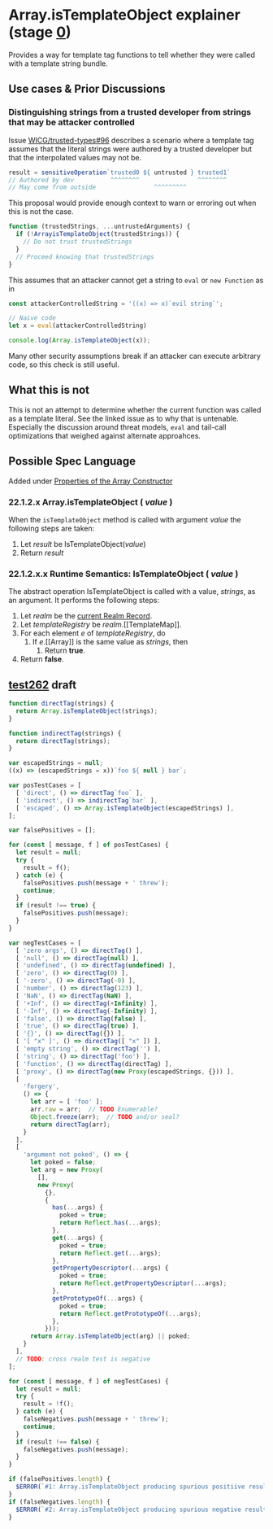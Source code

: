 # Array.isTemplateObject explainer (stage [0](https://tc39.github.io/process-document/))

Provides a way for template tag functions to tell whether they were
called with a template string bundle.

## Use cases & Prior Discussions

### Distinguishing strings from a trusted developer from strings that may be attacker controlled

Issue [WICG/trusted-types#96](https://github.com/WICG/trusted-types/issues/96)
describes a scenario where a template tag assumes that the literal strings were
authored by a trusted developer but that the interpolated values may not be.

```js
result = sensitiveOperation`trusted0 ${ untrusted } trusted1`
// Authored by dev          ^^^^^^^^                ^^^^^^^^
// May come from outside                ^^^^^^^^^
```

This proposal would provide enough context to warn or erroring out when this
is not the case.

```js
function (trustedStrings, ...untrustedArguments) {
  if (!ArrayisTemplateObject(trustedStrings)) {
    // Do not trust trustedStrings
  }
  // Proceed knowing that trustedStrings 
}
```

This assumes that an attacker cannot get a string to `eval` or `new Function` as in

```js
const attackerControlledString = '((x) => x)`evil string`';

// Naive code
let x = eval(attackerControlledString)

console.log(Array.isTemplateObject(x));
```

Many other security assumptions break if an attacker can execute arbitrary code,
so this check is still useful.

## What this is not

This is not an attempt to determine whether the current function was called as a template literal.
See the linked issue as to why that is untenable.  Especially the discussion around threat models,
`eval` and tail-call optimizations that weighed against alternate approahces.

## Possible Spec Language

Added under [Properties of the Array Constructor](https://www.ecma-international.org/ecma-262/#sec-properties-of-the-array-constructor)

### 22.1.2.x Array.isTemplateObject ( *value* )

When the `isTemplateObject` method is called with argument *value* the following steps are taken:

1. Let *result* be IsTemplateObject(*value*)
1. Return *result*

### 22.1.2.x.x Runtime Semantics: IsTemplateObject ( *value* )

The abstract operation IsTemplateObject is called with a value, *strings*, as an argument.
It performs the following steps:

1. Let *realm* be the [current Realm Record](https://www.ecma-international.org/ecma-262/#current-realm).
1. Let *templateRegistry* be *realm*.\[\[TemplateMap\]\].
1. For each element *e* of *templateRegistry*, do
    1. If *e*.\[\[Array\]\] is the same value as *strings*, then
        1. Return **true**.
1. Return **false**.

## [test262](https://github.com/tc39/test262) draft

```js
function directTag(strings) {
  return Array.isTemplateObject(strings);
}

function indirectTag(strings) {
  return directTag(strings);
}

var escapedStrings = null;
((x) => (escapedStrings = x))`foo ${ null } bar`;

var posTestCases = [
  [ 'direct', () => directTag`foo` ],
  [ 'indirect', () => indirectTag`bar` ],
  [ 'escaped', () => Array.isTemplateObject(escapedStrings) ],
];

var falsePositives = [];

for (const [ message, f ] of posTestCases) {
  let result = null;
  try {
    result = f();
  } catch (e) {
    falsePositives.push(message + ' threw');
    continue;
  }
  if (result !== true) {
    falsePositives.push(message);
  }
}

var negTestCases = [
  [ 'zero args', () => directTag() ],
  [ 'null', () => directTag(null) ],
  [ 'undefined', () => directTag(undefined) ],
  [ 'zero', () => directTag(0) ],
  [ '-zero', () => directTag(-0) ],
  [ 'number', () => directTag(123) ],
  [ 'NaN', () => directTag(NaN) ],
  [ '+Inf', () => directTag(+Infinity) ],
  [ '-Inf', () => directTag(-Infinity) ],
  [ 'false', () => directTag(false) ],
  [ 'true', () => directTag(true) ],
  [ '{}', () => directTag({}) ],
  [ '[ "x" ]', () => directTag([ "x" ]) ],
  [ 'empty string', () => directTag('') ],
  [ 'string', () => directTag('foo') ],
  [ 'function', () => directTag(directTag) ],
  [ 'proxy', () => directTag(new Proxy(escapedStrings, {})) ],
  [ 
    'forgery',
    () => {
      let arr = [ 'foo' ];
      arr.raw = arr;  // TODO Enumerable?
      Object.freeze(arr);  // TODO and/or seal?
      return directTag(arr);
    }
  ],
  [
    'argument not poked', () => {
      let poked = false;
      let arg = new Proxy(
        [],
        new Proxy(
          {},
          {
            has(...args) {
              poked = true;
              return Reflect.has(...args);
            },
            get(...args) {
              poked = true;
              return Reflect.get(...args);
            },
            getPropertyDescriptor(...args) {
              poked = true;
              return Reflect.getPropertyDescriptor(...args);
            },
            getPrototypeOf(...args) {
              poked = true;
              return Reflect.getPrototypeOf(...args);
            },
          }));
      return Array.isTemplateObject(arg) || poked;
    }
  ],
  // TODO: cross realm test is negative
];

for (const [ message, f ] of negTestCases) {
  let result = null;
  try {
    result = !f();
  } catch (e) {
    falseNegatives.push(message + ' threw');
    continue;
  }
  if (result !== false) {
    falseNegatives.push(message);
  }
}

if (falsePositives.length) {
  $ERROR(`#1: Array.isTemplateObject producing spurious positiive results: ${ falsePositives }`);
}
if (falseNegatives.length) {
  $ERROR(`#2: Array.isTemplateObject producing spurious negative results: ${ falseNegatives }`);
}
```
